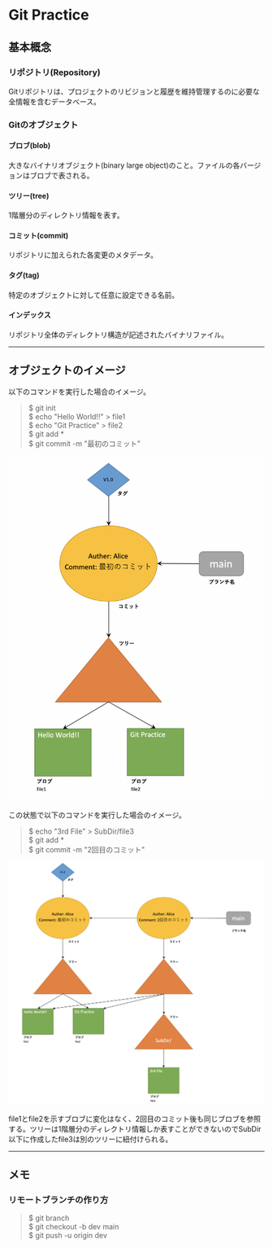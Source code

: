 # Git Practice
## 基本概念
### リポジトリ(Repository)
Gitリポジトリは、プロジェクトのリビジョンと履歴を維持管理するのに必要な全情報を含むデータベース。

### Gitのオブジェクト
#### ブロブ(blob)
大きなバイナリオブジェクト(binary large object)のこと。ファイルの各バージョンはブロブで表される。

#### ツリー(tree)
1階層分のディレクトリ情報を表す。

#### コミット(commit)
リポジトリに加えられた各変更のメタデータ。

#### タグ(tag)
特定のオブジェクトに対して任意に設定できる名前。

#### インデックス
リポジトリ全体のディレクトリ構造が記述されたバイナリファイル。

---
## オブジェクトのイメージ
以下のコマンドを実行した場合のイメージ。

> $ git init  
$ echo "Hello World!!" > file1  
$ echo "Git Practice" > file2  
$ git add *  
$ git commit -m "最初のコミット"

![](./res/2021-03-28-11.57.20.png)

この状態で以下のコマンドを実行した場合のイメージ。

> $ echo "3rd File" > SubDir/file3  
$ git add *  
$ git commit -m "2回目のコミット"

![](./res/2021-03-28-12.18.09.png)

file1とfile2を示すブロブに変化はなく、2回目のコミット後も同じブロブを参照する。ツリーは1階層分のディレクトリ情報しか表すことができないのでSubDir以下に作成したfile3は別のツリーに紐付けられる。

---
## メモ
### リモートブランチの作り方

> $ git branch  
$ git checkout -b dev main  
$ git push -u origin dev

